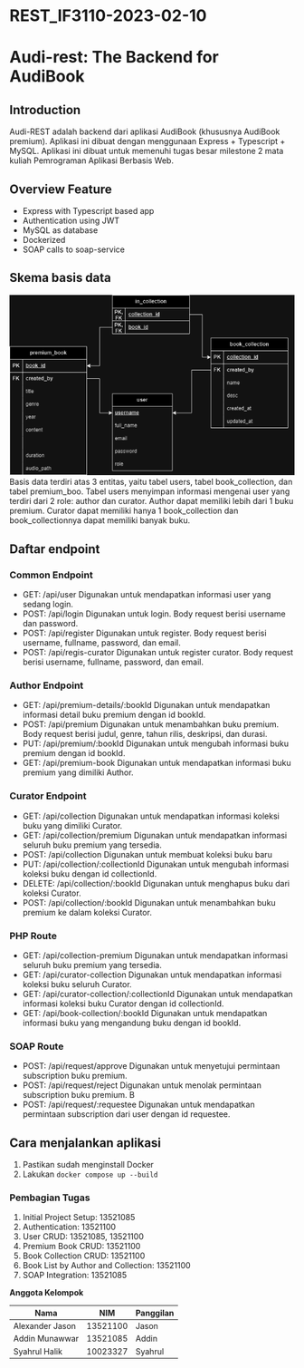 # REST_IF3110-2023-02-10

# Audi-rest: The Backend for AudiBook

## Introduction

Audi-REST adalah backend dari aplikasi AudiBook (khususnya AudiBook premium). Aplikasi ini dibuat dengan menggunaan Express + Typescript + MySQL. Aplikasi ini dibuat untuk memenuhi tugas besar milestone 2 mata kuliah Pemrograman Aplikasi Berbasis Web.

## Overview Feature

- Express with Typescript based app
- Authentication using JWT
- MySQL as database
- Dockerized
- SOAP calls to soap-service

## Skema basis data

<img src="docs/REST-database.png"/>
Basis data terdiri atas 3 entitas, yaitu tabel users, tabel book_collection, dan tabel premium_boo. Tabel users menyimpan informasi mengenai user yang terdiri dari 2 role: author dan curator. Author dapat memiliki lebih dari 1 buku premium. Curator dapat memiliki hanya 1 book_collection dan book_collectionnya dapat memiliki banyak buku.

## Daftar endpoint
### Common Endpoint
- GET:  /api/user
Digunakan untuk mendapatkan informasi user yang sedang login.
- POST: /api/login
Digunakan untuk login. Body request berisi username dan password.
- POST: /api/register
Digunakan untuk register. Body request berisi username, fullname, password, dan email.
- POST: /api/regis-curator
Digunakan untuk register curator. Body request berisi username, fullname, password, dan email.

### Author Endpoint
- GET:  /api/premium-details/:bookId
Digunakan untuk mendapatkan informasi detail buku premium dengan id bookId.
- POST: /api/premium
Digunakan untuk menambahkan buku premium. Body request berisi judul, genre, tahun rilis, deskripsi, dan durasi.
- PUT:  /api/premium/:bookId
Digunakan untuk mengubah informasi buku premium dengan id bookId. 
- GET:  /api/premium-book
Digunakan untuk mendapatkan informasi buku premium yang dimiliki Author.

### Curator Endpoint
- GET:  /api/collection
Digunakan untuk mendapatkan informasi koleksi buku yang dimiliki Curator.
- GET:  /api/collection/premium
Digunakan untuk mendapatkan informasi seluruh buku premium yang tersedia.
- POST: /api/collection
Digunakan untuk membuat koleksi buku baru 
- PUT:  /api/collection/:collectionId
Digunakan untuk mengubah informasi koleksi buku dengan id collectionId.
- DELETE: /api/collection/:bookId
Digunakan untuk menghapus buku dari koleksi Curator.
- POST: /api/collection/:bookId
Digunakan untuk menambahkan buku premium ke dalam koleksi Curator.

### PHP Route
- GET:  /api/collection-premium
Digunakan untuk mendapatkan informasi seluruh buku premium yang tersedia.
- GET:  /api/curator-collection
Digunakan untuk mendapatkan informasi koleksi buku seluruh Curator.
- GET:  /api/curator-collection/:collectionId
Digunakan untuk mendapatkan informasi koleksi buku Curator dengan id collectionId.
- GET:  /api/book-collection/:bookId
Digunakan untuk mendapatkan informasi buku yang mengandung buku dengan id bookId.

### SOAP Route
- POST: /api/request/approve
Digunakan untuk menyetujui permintaan subscription buku premium. 
- POST: /api/request/reject
Digunakan untuk menolak permintaan subscription buku premium. B
- POST: /api/request/:requestee
Digunakan untuk mendapatkan permintaan subscription dari user dengan id requestee.

## Cara menjalankan aplikasi

1. Pastikan sudah menginstall Docker
2. Lakukan `docker compose up --build`

### Pembagian Tugas

1. Initial Project Setup: 13521085
2. Authentication: 13521100
3. User CRUD: 13521085, 13521100
4. Premium Book CRUD: 13521100
5. Book Collection CRUD: 13521100
6. Book List by Author and Collection: 13521100
7. SOAP Integration: 13521085

**Anggota Kelompok**

| Nama                   | NIM      | Panggilan |
| ---------------------- | -------- | --------- |
| Alexander Jason | 13521100 | Jason     |
| Addin Munawwar          | 13521085 | Addin  |
| Syahrul Halik     | 10023327 | Syahrul     |